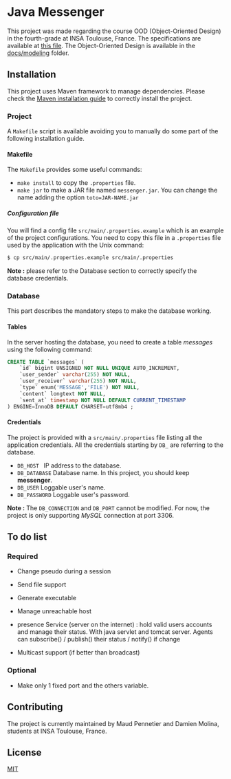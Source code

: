 # Java Messenger
This project was made regarding the course OOD (Object-Oriented Design) in the fourth-grade at INSA Toulouse, France. The 
specifications are available at [this file](docs/specifications.pdf). The Object-Oriented Design is available in the [docs/modeling](docs/modeling)
folder.

## Installation
This project uses Maven framework to manage dependencies. Please check the [Maven installation guide](https://maven.apache.org/install.html)
to correctly install the project.

### Project
A `Makefile` script is available avoiding you to manually do some part of the following installation
guide.

#### Makefile
The `Makefile` provides some useful commands:
- `make install` to copy the `.properties` file.
- `make jar` to make a JAR file named `messenger.jar`. You can change the name adding the option `toto=JAR-NAME.jar`

##### Configuration file
You will find a config file `src/main/.properties.example` which is an example of the project configurations. You
need to copy this file in a `.properties` file used by the application with the Unix command:
```bash
$ cp src/main/.properties.example src/main/.properties
```

**Note :** please refer to the Database section to correctly specify the database credentials.

### Database
This part describes the mandatory steps to make the database working.

#### Tables
In the server hosting the database, you need to create a table *messages* using the following command:
```sql
CREATE TABLE `messages` (
    `id` bigint UNSIGNED NOT NULL UNIQUE AUTO_INCREMENT,
    `user_sender` varchar(255) NOT NULL,
    `user_receiver` varchar(255) NOT NULL,
    `type` enum('MESSAGE','FILE') NOT NULL,
    `content` longtext NOT NULL,
    `sent_at` timestamp NOT NULL DEFAULT CURRENT_TIMESTAMP
) ENGINE=InnoDB DEFAULT CHARSET=utf8mb4 ;
```

#### Credentials
The project is provided with a ```src/main/.properties``` file listing all the application credentials.
All the credentials starting by ```DB_``` are referring to the database.

- ```DB_HOST ``` IP address to the database.
- ```DB_DATABASE``` Database name. In this project, you should keep **messenger**.
- ```DB_USER``` Loggable user's name.
- ```DB_PASSWORD``` Loggable user's password.

**Note :** The ```DB_CONNECTION``` and ```DB_PORT``` cannot be modified. For now, the project is only
supporting *MySQL* connection at port 3306.

## To do list

### Required
- Change pseudo during a session
- Send file support
- Generate executable
- Manage unreachable host

- presence Service (server on the internet) : hold valid users accounts and manage their status. With java servlet and tomcat server. 
        Agents can subscribe() / publish() their status / notify() if change
- Multicast support (if better than broadcast)

### Optional
- Make only 1 fixed port and the others variable.

## Contributing
The project is currently maintained by Maud Pennetier and Damien Molina, students at INSA Toulouse, France.

## License
[MIT](https://choosealicense.com/licenses/mit/)
